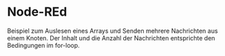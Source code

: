 # Node-REd

Beispiel zum Auslesen eines Arrays und Senden mehrere Nachrichten aus einem Knoten.
Der Inhalt und die Anzahl der Nachrichten entsprichte den Bedingungen im for-loop.
